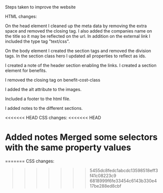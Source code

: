 Steps taken to improve the website

HTML changes:

On the head element I cleaned up the meta data by removing the extra space and removed the closing tag. I also added the companies name on the title so it may be reflected on the url. In addition on the external link I included the type tag "text/css".



On the body element I created the section tags and removed the division tags.
In the section class hero I updated all properties to reflect as ids.

I created a note of the header section enabling the links.
I created a section element for benefits. 

I removed the closing tag on benefit-cost-class

I added the alt attribute to the images.

Included a footer to the html file.

I added notes to the different sections.




<<<<<<< HEAD
CSS changes:
<<<<<<< HEAD

Added notes
Merged some selectors with the same property values
=======
=======
CSS changes:
>>>>>>> 5455dc8fedc1abcdc13598518eff3f41c08223c9
>>>>>>> 6818999f6fe33454c6143b330e417be288ed8cbf
